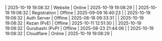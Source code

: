 | 2025-10-19 19:08:32 | Website | Online | 2025-10-19 19:08:29 |
| 2025-10-19 19:08:32 | Registration | Offline | 2025-09-09 16:40:23 |
| 2025-10-19 19:08:32 | Auth Server | Offline | 2025-08-18 09:33:31 |
| 2025-10-19 19:08:32 | Kezan (PvE) | Offline | 2025-10-11 12:51:30 |
| 2025-10-19 19:08:32 | Gurubashi (PvP) | Offline | 2025-08-23 21:44:06 |
| 2025-10-19 19:08:32 | Cloudflare | Online | 2025-10-19 19:08:29 |
